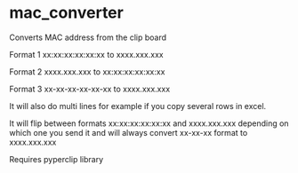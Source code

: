 # mac_converter
Converts MAC address from the clip board

Format 1
xx:xx:xx:xx:xx:xx to xxxx.xxx.xxx 

Format 2
xxxx.xxx.xxx to xx:xx:xx:xx:xx:xx  

Format 3
xx-xx-xx-xx-xx-xx to xxxx.xxx.xxx  
 
It will also do multi lines for example if you copy several rows in excel. 
 
It will flip between formats xx:xx:xx:xx:xx:xx and xxxx.xxx.xxx  depending on which one you send it and will always convert xx-xx-xx format to xxxx.xxx.xxx  

Requires pyperclip library 


